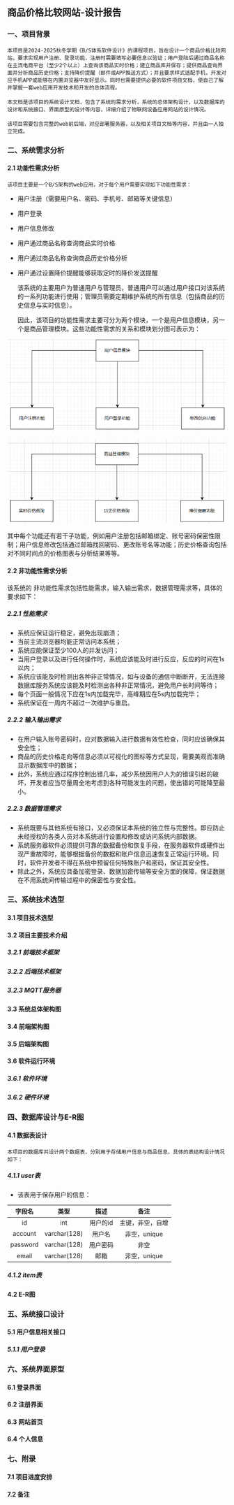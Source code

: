 ## 商品价格比较网站-设计报告

### 一、项目背景

    本项目是2024-2025秋冬学期《B/S体系软件设计》的课程项目，旨在设计一个商品价格比较网站，要求实现用户注册、登录功能，注册时需要填写必要信息以验证；用户登陆后通过商品名称在主流电商平台（至少2个以上）上查询该商品实时价格；建立商品库并保存；提供商品查询界面并分析商品历史价格；支持降价提醒（邮件或APP推送方式）；并且要求样式适配手机，开发对应手机APP或能够在内置浏览器中友好显示。同时也需要提供必要的软件项目文档，使自己了解并掌握一套web应用开发技术和开发的总体流程。

    本文档是该项目的系统设计文档，包含了系统的需求分析，系统的总体架构设计，以及数据库的设计和系统接口、界面原型的设计等内容，详细介绍了物联网设备应用网站的设计情况。

    该项目需要包含完整的web前后端，对应部署服务器，以及相关项目文档等内容，并且由一人独立完成。

### 二、系统需求分析

#### 2.1 功能性需求分析

    该项目主要是一个B/S架构的web应用，对于每个用户需要实现如下功能性需求：

- 用户注册（需要用户名、密码、手机号、邮箱等关键信息）
- 用户登录
- 用户信息修改
- 用户通过商品名称查询商品实时价格
- 用户通过商品名称查询商品历史价格分析
- 用户通过设置降价提醒能够获取定时的降价发送提醒

  该系统的主要用户为普通用户与管理员，普通用户可以通过用户接口对该系统的一系列功能进行使用；管理员需要定期维护系统的所有信息（包括商品的历史信息与实时信息）。

  因此，该项目的功能性需求主要可分为两个模块，一个是用户信息模块，另一个是商品管理模块。这些功能性需求的关系和模块划分图可表示为：

![1726889836458](image/design_doc/1726889836458.png)

![1726889846130](image/design_doc/1726889846130.png)

其中每个功能还有若干子功能，例如用户注册包括邮箱绑定、账号密码保密性限制；用户信息修改包括通过邮箱找回密码、更改账号名等功能；历史价格查询包括对不同时间点的价格图表与分析结果等等。

#### 2.2 非功能性需求分析

该系统的 非功能性需求包括性能需求，输入输出需求，数据管理需求等，具体的要求如下：

##### 2.2.1 性能需求

- 系统应保证运行稳定，避免出现崩溃；
- 当前主流浏览器均能正常访问本系统；
- 系统应能保证至少100人的并发访问；
- 当用户登录以及进行任何操作时，系统应该能及时进行反应，反应的时间在1s以内；
- 系统应该能及时检测出各种非正常情况，如与设备的通信中断断开，无法连接数据库服务系统应该能及时检测出各种非正常情况，避免用户长时间等待；
- 每个页面一般情况下应在1s内加载完毕，高峰期应在5s内加载完毕；
- 系统保证在一周内不超过一次维护与重启。

##### 2.2.2 输入输出需求

- 在用户输入账号密码时，应对数据输入进行数据有效性检查，同时应该确保其安全性；
- 商品的历史价格走向等信息必须以可视化的图标等方式呈现，需要美观而准确显示数据库中的数据；
- 此外，系统应通过程序控制出错几率，减少系统因用户人为的错误引起的破坏，开发者应当尽量周全地考虑到各种可能发生的问题，使出错的可能降至最小。

##### 2.2.3 数据管理需求

- 系统既要与其他系统有接口，又必须保证本系统的独立性与完整性。即应防止未经授权的各类人员对本系统进行设置和修改或访问系统内部数据。
- 系统服务器软件必须提供可靠的数据备份和恢复手段，在服务器软件或硬件出现严重故障时，能够根据备份的数据和账户信息迅速恢复正常运行环境。同时，软件开发者不得在系统中预留任何特殊账户和密码，保证其安全性。
- 除此之外，系统应具备加密登录、数据加密传输等安全方面的保障，保证数据在不用系统间传输过程中的保密性与安全性。

### 三、系统技术选型

#### 3.1 项目技术选型

#### 3.2 项目主要技术介绍

##### 3.2.1 前端技术框架

##### 3.2.2 后端技术框架

##### 3.2.3 MQTT服务器

#### 3.3 系统总体架构图

#### 3.4 前端架构图

#### 3.5 后端架构图

#### 3.6 软件运行环境

##### 3.6.1 软件环境

##### 3.6.2 硬件环境

### 四、数据库设计与E-R图

#### 4.1 数据表设计

    本项目的数据库共设计两个数据表，分别用于存储用户信息与商品信息，具体的表结构设计情况如下：

##### 4.1.1 user表

- 该表用于保存用户的信息：

| 字段名 | 类型 | 描述 | 备注 |
|:-----:|:----:|:----:|:----:|
|id|int|用户的id|主键，非空，自增|
|account|varchar(128)|用户名|非空，unique|
|password|varchar(128)|用户密码|非空|
|email|varchar(128)|邮箱|非空，unique|


##### 4.1.2 item表

#### 4.2 E-R图

### 五、系统接口设计

#### 5.1 用户信息相关接口

##### 5.1.1 用户登录

### 六、系统界面原型

#### 6.1 登录界面

#### 6.2 注册界面

#### 6.3 网站首页

#### 6.4 个人信息

### 七、附录

#### 7.1 项目进度安排

#### 7.2 备注
